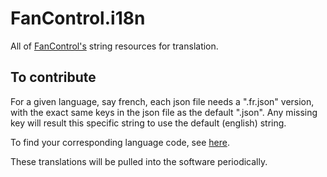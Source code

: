 # FanControl.i18n
All of [FanControl's](https://github.com/Rem0o/FanControl.Releases) string resources for translation.

## To contribute
For a given language, say french, each json file needs a ".fr.json" version, with the exact same keys in the json file as the default ".json".
Any missing key will result this specific string to use the default (english) string.

To find your corresponding language code, see [here](https://en.wikipedia.org/wiki/List_of_ISO_639_language_codes).

These translations will be pulled into the software periodically.

